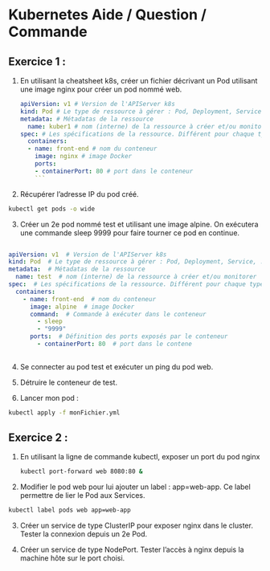 # Kubernetes Aide / Question / Commande

## Exercice 1 :

1. En utilisant la cheatsheet k8s, créer un fichier décrivant un Pod utilisant une image nginx pour créer un pod nommé web.

   ```yaml
   apiVersion: v1 # Version de l'APIServer k8s
   kind: Pod # Le type de ressource à gérer : Pod, Deployment, Service, ...
   metadata: # Métadatas de la ressource
     name: kuber1 # nom (interne) de la ressource à créer et/ou monitorer
   spec: # Les spécifications de la ressource. Différent pour chaque type de ressource
     containers:
     - name: front-end # nom du conteneur
       image: nginx # image Docker
       ports:
       - containerPort: 80 # port dans le conteneur
       ```
2. Récupérer l’adresse IP du pod créé.

```bash
kubectl get pods -o wide
```

3. Créer un 2e pod nommé test et utilisant une image alpine. On exécutera une commande sleep 9999 pour faire tourner ce pod en continue.

```yaml

apiVersion: v1  # Version de l'APIServer k8s
kind: Pod  # Le type de ressource à gérer : Pod, Deployment, Service, ...
metadata:  # Métadatas de la ressource
  name: test  # nom (interne) de la ressource à créer et/ou monitorer
spec:  # Les spécifications de la ressource. Différent pour chaque type de ressource
  containers:
    - name: front-end  # nom du conteneur
      image: alpine  # image Docker
      command:  # Commande à exécuter dans le conteneur
        - sleep
        - "9999"
      ports:  # Définition des ports exposés par le conteneur
        - containerPort: 80  # port dans le contene
        
```
4. Se connecter au pod test et exécuter un ping du pod web.

5. Détruire le conteneur de test.

6. Lancer mon pod :
```bash
kubectl apply -f monFichier.yml
```

## Exercice 2 :

1. En utilisant la ligne de commande kubectl, exposer un port du pod nginx
   ```bash
   kubectl port-forward web 8080:80 &
   ```
2. Modifier le pod web pour lui ajouter un label : app=web-app. Ce label permettre de
lier le Pod aux Services.
```bash
kubectl label pods web app=web-app
```
3. Créer un service de type ClusterIP pour exposer nginx dans le cluster. Tester la
connexion depuis un 2e Pod.

4. Créer un service de type NodePort. Tester l’accès à nginx depuis la machine hôte
sur le port choisi.
